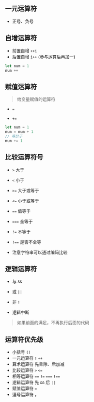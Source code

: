 ## 一元运算符

- 正号、负号

## 自增运算符

- 前置自增 `++i`
- 后置自增 `i++` (参与运算后再加一)

```javascript
let num = 1
num ++
```

## 赋值运算符

> 给变量赋值的运算符

- `=`

- `+=`

```javascript
let num = 1
num = num + 1
// 等价于
num += 1
```
## 比较运算符号

- `>` 大于
- `<` 小于
- `>=` 大于或等于
- `<=` 小于或等于
- `==` 值等于
- `===` 全等于 
- `!=` 不等于
- `!==` 是否不全等  

- 注意字符串可以通过编码比较

## 逻辑运算符

- 与  `&&`
- 或  `||`
- 非  `!`

- 逻辑中断

> 如果前面的满足，不再执行后面的代码

## 运算符优先级

- 小括号 `()`
- 一元运算符 `!` `++`
- 算术运算符  先乘除、后加减
- 比较运算符  `>` `<=`
- 相等运算符  `==` `!=` `===` `!==`
- 逻辑运算符 先 `&&` 后 `||`
- 赋值运算符 `=`
- 逗号运算符 ，



